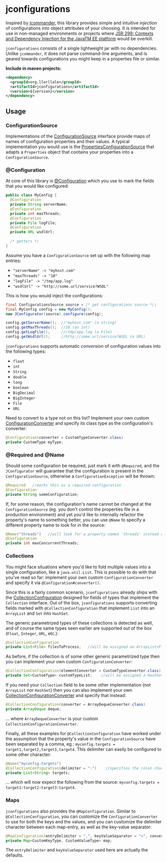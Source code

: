 # jconfigurations
Inspired by [jcommander](https://github.com/cbeust/jcommander), this library provides simple and intuitive *injection* of configurations into object attributes of your choosing. It is intended for use in non-managed environments or projects where [JSR 299: Contexts and Dependency Injection for the JavaTM EE platform](https://jcp.org/en/jsr/detail?id=299) would be overkill.

`jconfigurations` consists of a single lightweight jar with no dependencies. Unlike `jcommander`, it does not parse command-line arguments, and is geared towards configurations you might keep in a properties file or similar.

**Include in maven projects:**
```xml
<dependency>
  <groupId>org.llorllale</groupId>
  <artifactId>jconfigurations</artifactId>
  <version>${version}</version>
</dependency>
```

## Usage
### ConfigurationSource
Implementations of the [ConfigurationSource](https://github.com/llorllale/jconfigurations/blob/d4bb5638dd35cf8a1c6d24fa4d29e37cd26186a3/src/main/java/org/jconfigurations/source/ConfigurationSource.java#L28) interface provide maps of names of configuration properties and their values. A typical implementation you would use is the [PropertiesConfigurationSource](https://github.com/llorllale/jconfigurations/blob/d4bb5638dd35cf8a1c6d24fa4d29e37cd26186a3/src/main/java/org/jconfigurations/source/PropertiesConfigurationSource.java#L30) that adapts a `Properties` object that contains your properties into a `ConfigurationSource`.

### @Configuration
At core of this library is [@Configuration](https://github.com/llorllale/jconfigurations/blob/d4bb5638dd35cf8a1c6d24fa4d29e37cd26186a3/src/main/java/org/jconfigurations/Configuration.java#L39) which you use to mark the fields that you would like configured:
```java
public class MyConfig {
  @Configuration
  private String serverName;
  @Configuration
  private int maxThreads;
  @Configuration
  private File logFile;
  @Configuration
  private URL wsdlUrl;
  
  /* getters */
}
```
Assume you have a `ConfigurationSource` set up with the following map entries: 
* `"serverName" -> "myhost.com"`
* `"maxThreads" -> "10"`
* `"logFile" -> "/tmp/app.log"`
* `"wsdlUrl" -> "http://some.url/service?WSDL"`

This is how you would inject the configurations:
```java
final ConfigurationsSource source = /* get configurations source */;
final MyConfig config = new MyConfig();
new JConfigurator(source).configure(config);

config.getServerName();  //"myhost.com" (a string)
config.getMaxThreads();  //10 (an int)
config.getLogFile();     ///tmp/app.log (a File)
config.getWsdlUrl();     //http://some.url/service?WSDL (a URL)
```

`jconfigurations` supports automatic *conversion* of configuration values into the following types:
* `float`
* `int`
* `String`
* `double`
* `long`
* `boolean`
* `BigDecimal`
* `BigInteger`
* `File`
* `URL`

Need to convert to a type not on this list? Implement your own custom [ConfigurationConverter](https://github.com/llorllale/jconfigurations/blob/d4bb5638dd35cf8a1c6d24fa4d29e37cd26186a3/src/main/java/org/jconfigurations/converters/ConfigurationConverter.java#L39) and specify its class type as the configuration's converter:
```java
@Configuration(converter = CustomTypeConverter.class)
private CustomType myType;
```

### @Required and @Name
Should some configuration be required, just mark it with `@Required`, and the `JConfigurator` will guarantee that the configuration is present in the `ConfigurationSource`, otherwise a `ConfigurationException` will be thrown:
```java
@Required   //marks this as a required configuration
@Configuration
private String someConfiguration;
```

If, for some reason, the configuration's name cannot be changed at the `ConfigurationSource` (eg. you don't control the properties file in a production environment) and yet you'd like to internally refactor the property's name to something better, you can use `@Name` to specify a different property name to look for in the source:
```java
@Name("threads")   //will look for a property named 'threads' instead of 'maxConcurrentThreads'
@Configuration
private int maxConcurrentThreads;
```

### Collections
You might face situations where you'd like to fold multiple values into a single configuration, like a `java.util.List`. This is possible to do with that you've read so far: implement your own custom `ConfigurationConverter` and specify it via `@Configuration#converter()`. 

Since this is a fairly common scenario, `jconfigurations` already ships with the [CollectionConfiguration](https://github.com/llorllale/jconfigurations/blob/d4bb5638dd35cf8a1c6d24fa4d29e37cd26186a3/src/main/java/org/jconfigurations/CollectionConfiguration.java#L44) designed for fields of types that implement the `Collection` interface. Out of the box, `jconfigurations` supports converting fields marked with `@CollectionConfiguration` that implement `List` into an `ArrayList` and `Set` into `HashSet`.

The generic parametrized types of these collections is detected as well, and of course the same types seen earlier are supported out of the box (`Float`, `Integer`, `URL`, etc.):
```java
@CollectionConfiguration
private List<File> filesToProcess;   //will be assigned an ArrayList<File>
```

As before, if the collection is of some other generic parametrized type then you can implement your own custom `ConfigurationConverter`:
```java
@CollectionConfiguration(elementConverter = CustomTypeConverter.class)
private Set<CustomType> customTypeList;    //will be assigned a HashSet<CustomType>
```

If you need your `Collection` field to be some other implementation (not `ArrayList` nor `HashSet`) then you can also implement your own [CollectionConfigurationConverter](https://github.com/llorllale/jconfigurations/blob/d4bb5638dd35cf8a1c6d24fa4d29e37cd26186a3/src/main/java/org/jconfigurations/converters/CollectionConfigurationConverter.java#L46) and specify that instead:
```java
@CollectionConfiguration(converter = ArrayDequeConverter.class)
private ArrayDeque deque;
```
... where `ArrayDequeConverter` is your custom `CollectionConfigurationConverter`.

Finally, all these examples for `@CollectionConfiguration` have worked under the assumption that the property's value in the `ConfigurationSource` have been separated by a comma, eg.: `myconfig.targets = target1,target2,target3,target4`. This delimiter can easily be configured to some other character:
```java
@Name("myconfig.targets")
@CollectionConfiguration(delimiter = ":")    //specifies the colon character as delimiter
private List<String> targets;
```
... which will now expect the following from the source: `myconfig.targets = target1:target2:target3:target4`.

### Maps
`jconfigurations` also provides the `@MapConfiguration`. Similar to `@CollectionConfiguration`, you can customize the `ConfigurationConverter` to use for both the keys and the values, and you can customize the delimiter character between each map-entry, as well as the key-value separator:
```java
@MapConfiguration(entryDelimiter = ",", keyValueSeparator = "=", converter = CustomMapConverter.class, keyConverter = CustomKeyTypeConverter.class, valueConverter = CustomValueTypeConverter.class)
private Map<CustomKeyType, CustomValueType> map;
```
The `entryDelimiter` and `keyValueSeparator` used here are actually the defaults.
